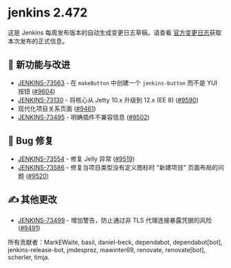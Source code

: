 # jenkins 2.472
这是 Jenkins 每周发布版本的自动生成变更日志草稿。请查看 [官方变更日志](https://www.jenkins.io/changelog/2.472/)获取本次发布的正式信息。

## 🚀 新功能与改进

- [JENKINS-73563](https://issues.jenkins.io/browse/JENKINS-73563) - 在 `makeButton` 中创建一个 `jenkins-button` 而不是 YUI 按钮 ([#9604](https://github.com/jenkinsci/jenkins/pull/9604))
- [JENKINS-73130](https://issues.jenkins.io/browse/JENKINS-73130) - 将核心从 Jetty 10.x 升级到 12.x (EE 8) ([#9590](https://github.com/jenkinsci/jenkins/pull/9590))
- 现代化项目关系页面 ([#9461](https://github.com/jenkinsci/jenkins/pull/9461))
- [JENKINS-73495](https://issues.jenkins.io/browse/JENKINS-73495) - 明确插件不兼容信息 ([#9502](https://github.com/jenkinsci/jenkins/pull/9502))

## 🐛 Bug 修复

- [JENKINS-73554](https://issues.jenkins.io/browse/JENKINS-73554) - 修复 Jelly 异常 ([#9519](https://github.com/jenkinsci/jenkins/pull/9519))
- [JENKINS-73586](https://issues.jenkins.io/browse/JENKINS-73586) - 修复当项目类型没有定义图标时 "新建项目" 页面布局的问题 ([#9520](https://github.com/jenkinsci/jenkins/pull/9520))

## ✍ 其他更改

- [JENKINS-73499](https://issues.jenkins.io/browse/JENKINS-73499) - 增加警告，防止通过非 TLS 代理连接暴露凭据的风险 ([#9491](https://github.com/jenkinsci/jenkins/pull/9491))

所有贡献者：MarkEWaite, basil, daniel-beck, dependabot, dependabot[bot], jenkins-release-bot, jmdesprez, mawinter69, renovate, renovate[bot], scherler, timja.